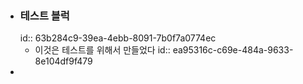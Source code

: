 - ### 테스트 블럭
  id:: 63b284c9-39ea-4ebb-8091-7b0f7a0774ec
	- 이것은 테스트를 위해서 만들었다
	  id:: ea95316c-c69e-484a-9633-8e104df9f479
-